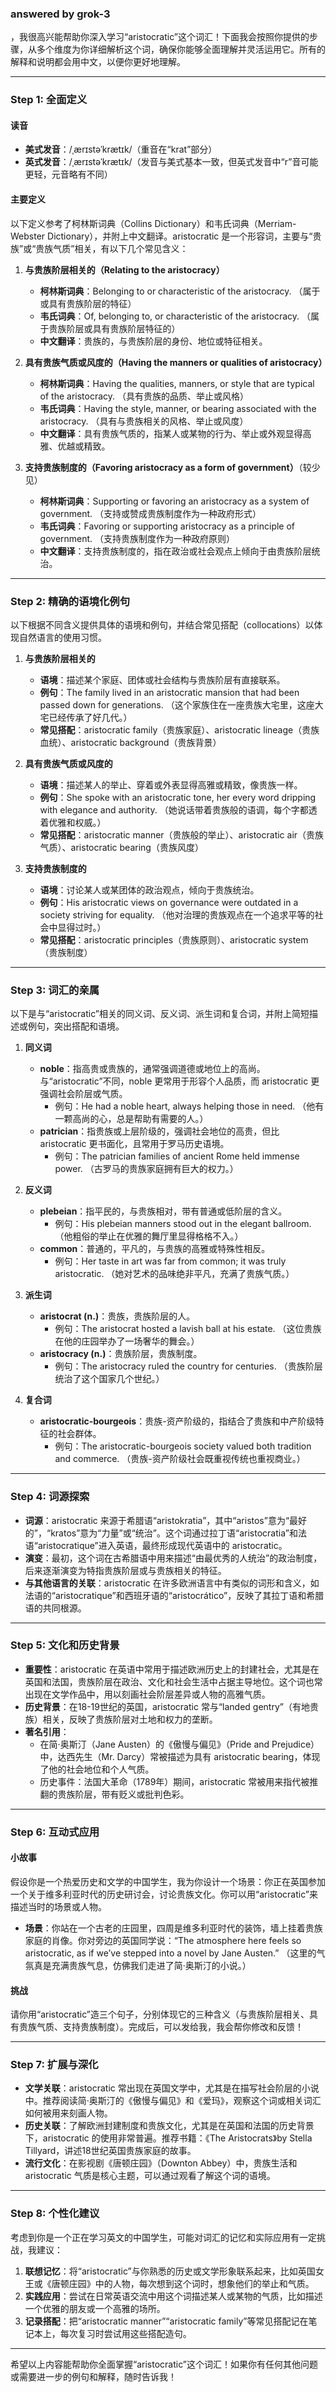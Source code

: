 ### answered by grok-3
，我很高兴能帮助你深入学习“aristocratic”这个词汇！下面我会按照你提供的步骤，从多个维度为你详细解析这个词，确保你能够全面理解并灵活运用它。所有的解释和说明都会用中文，以便你更好地理解。

---

### Step 1: 全面定义
#### 读音
- **美式发音**：/ˌærɪstəˈkrætɪk/（重音在“krat”部分）
- **英式发音**：/ˌærɪstəˈkrætɪk/（发音与美式基本一致，但英式发音中“r”音可能更轻，元音略有不同）

#### 主要定义
以下定义参考了柯林斯词典（Collins Dictionary）和韦氏词典（Merriam-Webster Dictionary），并附上中文翻译。aristocratic 是一个形容词，主要与“贵族”或“贵族气质”相关，有以下几个常见含义：

1. **与贵族阶层相关的（Relating to the aristocracy）**
   - **柯林斯词典**：Belonging to or characteristic of the aristocracy. （属于或具有贵族阶层的特征）
   - **韦氏词典**：Of, belonging to, or characteristic of the aristocracy. （属于贵族阶层或具有贵族阶层特征的）
   - **中文翻译**：贵族的，与贵族阶层的身份、地位或特征相关。
   
2. **具有贵族气质或风度的（Having the manners or qualities of aristocracy）**
   - **柯林斯词典**：Having the qualities, manners, or style that are typical of the aristocracy. （具有贵族的品质、举止或风格）
   - **韦氏词典**：Having the style, manner, or bearing associated with the aristocracy. （具有与贵族相关的风格、举止或风度）
   - **中文翻译**：具有贵族气质的，指某人或某物的行为、举止或外观显得高雅、优越或精致。

3. **支持贵族制度的（Favoring aristocracy as a form of government）**（较少见）
   - **柯林斯词典**：Supporting or favoring an aristocracy as a system of government. （支持或赞成贵族制度作为一种政府形式）
   - **韦氏词典**：Favoring or supporting aristocracy as a principle of government. （支持贵族制度作为一种政府原则）
   - **中文翻译**：支持贵族制度的，指在政治或社会观点上倾向于由贵族阶层统治。

---

### Step 2: 精确的语境化例句
以下根据不同含义提供具体的语境和例句，并结合常见搭配（collocations）以体现自然语言的使用习惯。

1. **与贵族阶层相关的**
   - **语境**：描述某个家庭、团体或社会结构与贵族阶层有直接联系。
   - **例句**：The family lived in an aristocratic mansion that had been passed down for generations. （这个家族住在一座贵族大宅里，这座大宅已经传承了好几代。）
   - **常见搭配**：aristocratic family（贵族家庭）、aristocratic lineage（贵族血统）、aristocratic background（贵族背景）

2. **具有贵族气质或风度的**
   - **语境**：描述某人的举止、穿着或外表显得高雅或精致，像贵族一样。
   - **例句**：She spoke with an aristocratic tone, her every word dripping with elegance and authority. （她说话带着贵族般的语调，每个字都透着优雅和权威。）
   - **常见搭配**：aristocratic manner（贵族般的举止）、aristocratic air（贵族气质）、aristocratic bearing（贵族风度）

3. **支持贵族制度的**
   - **语境**：讨论某人或某团体的政治观点，倾向于贵族统治。
   - **例句**：His aristocratic views on governance were outdated in a society striving for equality. （他对治理的贵族观点在一个追求平等的社会中显得过时。）
   - **常见搭配**：aristocratic principles（贵族原则）、aristocratic system（贵族制度）

---

### Step 3: 词汇的亲属
以下是与“aristocratic”相关的同义词、反义词、派生词和复合词，并附上简短描述或例句，突出搭配和语境。

1. **同义词**
   - **noble**：指高贵或贵族的，通常强调道德或地位上的高尚。与“aristocratic”不同，noble 更常用于形容个人品质，而 aristocratic 更强调社会阶层或气质。
     - 例句：He had a noble heart, always helping those in need. （他有一颗高尚的心，总是帮助有需要的人。）
   - **patrician**：指贵族或上层阶级的，强调社会地位的高贵，但比 aristocratic 更书面化，且常用于罗马历史语境。
     - 例句：The patrician families of ancient Rome held immense power. （古罗马的贵族家庭拥有巨大的权力。）

2. **反义词**
   - **plebeian**：指平民的，与贵族相对，带有普通或低阶层的含义。
     - 例句：His plebeian manners stood out in the elegant ballroom. （他粗俗的举止在优雅的舞厅里显得格格不入。）
   - **common**：普通的，平凡的，与贵族的高雅或特殊性相反。
     - 例句：Her taste in art was far from common; it was truly aristocratic. （她对艺术的品味绝非平凡，充满了贵族气质。）

3. **派生词**
   - **aristocrat (n.)**：贵族，贵族阶层的人。
     - 例句：The aristocrat hosted a lavish ball at his estate. （这位贵族在他的庄园举办了一场奢华的舞会。）
   - **aristocracy (n.)**：贵族阶层，贵族制度。
     - 例句：The aristocracy ruled the country for centuries. （贵族阶层统治了这个国家几个世纪。）

4. **复合词**
   - **aristocratic-bourgeois**：贵族-资产阶级的，指结合了贵族和中产阶级特征的社会群体。
     - 例句：The aristocratic-bourgeois society valued both tradition and commerce. （贵族-资产阶级社会既重视传统也重视商业。）

---

### Step 4: 词源探索
- **词源**：aristocratic 来源于希腊语“aristokratia”，其中“aristos”意为“最好的”，“kratos”意为“力量”或“统治”。这个词通过拉丁语“aristocratia”和法语“aristocratique”进入英语，最终形成现代英语中的 aristocratic。
- **演变**：最初，这个词在古希腊语中用来描述“由最优秀的人统治”的政治制度，后来逐渐演变为特指贵族阶层或与贵族相关的特征。
- **与其他语言的关联**：aristocratic 在许多欧洲语言中有类似的词形和含义，如法语的“aristocratique”和西班牙语的“aristocrático”，反映了其拉丁语和希腊语的共同根源。

---

### Step 5: 文化和历史背景
- **重要性**：aristocratic 在英语中常用于描述欧洲历史上的封建社会，尤其是在英国和法国，贵族阶层在政治、文化和社会生活中占据主导地位。这个词也常出现在文学作品中，用以刻画社会阶层差异或人物的高雅气质。
- **历史背景**：在18-19世纪的英国，aristocratic 常与“landed gentry”（有地贵族）相关，反映了贵族阶层对土地和权力的垄断。
- **著名引用**：
  - 在简·奥斯汀（Jane Austen）的《傲慢与偏见》（Pride and Prejudice）中，达西先生（Mr. Darcy）常被描述为具有 aristocratic bearing，体现了他的社会地位和个人气质。
  - 历史事件：法国大革命（1789年）期间，aristocratic 常被用来指代被推翻的贵族阶层，带有贬义或批判色彩。

---

### Step 6: 互动式应用
#### 小故事
假设你是一个热爱历史和文学的中国学生，我为你设计一个场景：你正在英国参加一个关于维多利亚时代的历史研讨会，讨论贵族文化。你可以用“aristocratic”来描述当时的场景或人物。
- **场景**：你站在一个古老的庄园里，四周是维多利亚时代的装饰，墙上挂着贵族家庭的肖像。你对旁边的英国同学说：“The atmosphere here feels so aristocratic, as if we’ve stepped into a novel by Jane Austen.” （这里的气氛真是充满贵族气息，仿佛我们走进了简·奥斯汀的小说。）

#### 挑战
请你用“aristocratic”造三个句子，分别体现它的三种含义（与贵族阶层相关、具有贵族气质、支持贵族制度）。完成后，可以发给我，我会帮你修改和反馈！

---

### Step 7: 扩展与深化
- **文学关联**：aristocratic 常出现在英国文学中，尤其是在描写社会阶层的小说中。推荐阅读简·奥斯汀的《傲慢与偏见》和《爱玛》，观察这个词或相关词汇如何被用来刻画人物。
- **历史关联**：了解欧洲封建制度和贵族文化，尤其是在英国和法国的历史背景下，aristocratic 的使用非常普遍。推荐书籍：《The Aristocrats》by Stella Tillyard，讲述18世纪英国贵族家庭的故事。
- **流行文化**：在影视剧《唐顿庄园》（Downton Abbey）中，贵族生活和 aristocratic 气质是核心主题，可以通过观看了解这个词的语境。

---

### Step 8: 个性化建议
考虑到你是一个正在学习英文的中国学生，可能对词汇的记忆和实际应用有一定挑战，我建议：
1. **联想记忆**：将“aristocratic”与你熟悉的历史或文学形象联系起来，比如英国女王或《唐顿庄园》中的人物，每次想到这个词时，想象他们的举止和气质。
2. **实践应用**：尝试在日常英语交流中用这个词描述某人或某物的气质，比如描述一个优雅的朋友或一个高雅的场所。
3. **记录搭配**：把“aristocratic manner”“aristocratic family”等常见搭配记在笔记本上，每次复习时尝试用这些搭配造句。

---

希望以上内容能帮助你全面掌握“aristocratic”这个词汇！如果你有任何其他问题或需要进一步的例句和解释，随时告诉我！